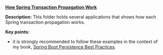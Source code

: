 **[How Spring Transaction Propagation Work](https://github.com/andreipall/Spring-Boot-JPA/tree/master/HibernateSpringBootTransactionPropagation)**
 
**Description:** This folder holds several applications that shows how each Spring transaction propagation works.

**Key points:**
- it is strongly recommended to follow these examples in the context of my book, [Spring Boot Persistence Best Practices](https://www.apress.com/us/book/9781484256251).
